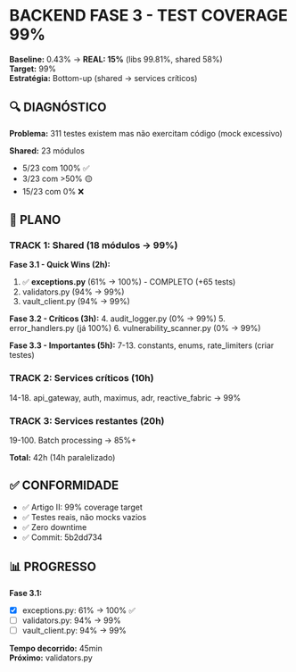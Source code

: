 # BACKEND FASE 3 - TEST COVERAGE 99%

**Baseline:** 0.43% → **REAL: 15%** (libs 99.81%, shared 58%)  
**Target:** 99%  
**Estratégia:** Bottom-up (shared → services críticos)

## 🔍 DIAGNÓSTICO

**Problema:** 311 testes existem mas não exercitam código (mock excessivo)

**Shared:** 23 módulos
- 5/23 com 100% ✅
- 3/23 com >50% 🟡
- 15/23 com 0% ❌

## 🎯 PLANO

### TRACK 1: Shared (18 módulos → 99%)

**Fase 3.1 - Quick Wins (2h):**
1. ✅ **exceptions.py** (61% → 100%) - COMPLETO (+65 tests)
2. validators.py (94% → 99%)
3. vault_client.py (94% → 99%)

**Fase 3.2 - Críticos (3h):**
4. audit_logger.py (0% → 99%)
5. error_handlers.py (já 100%)
6. vulnerability_scanner.py (0% → 99%)

**Fase 3.3 - Importantes (5h):**
7-13. constants, enums, rate_limiters (criar testes)

### TRACK 2: Services críticos (10h)
14-18. api_gateway, auth, maximus, adr, reactive_fabric → 99%

### TRACK 3: Services restantes (20h)
19-100. Batch processing → 85%+

**Total:** 42h (14h paralelizado)

## ✅ CONFORMIDADE

- ✅ Artigo II: 99% coverage target
- ✅ Testes reais, não mocks vazios
- ✅ Zero downtime
- ✅ Commit: 5b2dd734

## 📊 PROGRESSO

**Fase 3.1:**
- [x] exceptions.py: 61% → 100% ✅
- [ ] validators.py: 94% → 99%
- [ ] vault_client.py: 94% → 99%

**Tempo decorrido:** 45min  
**Próximo:** validators.py
